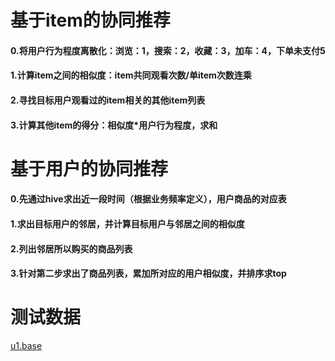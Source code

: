 # 基于item的协同推荐
#### 0.将用户行为程度离散化：浏览：1，搜索：2，收藏：3，加车：4，下单未支付5
#### 1.计算item之间的相似度：item共同观看次数/单item次数连乘
#### 2.寻找目标用户观看过的item相关的其他item列表
#### 3.计算其他item的得分：相似度*用户行为程度，求和

# 基于用户的协同推荐
#### 0.先通过hive求出近一段时间（根据业务频率定义），用户商品的对应表
#### 1.求出目标用户的邻居，并计算目标用户与邻居之间的相似度
#### 2.列出邻居所以购买的商品列表
#### 3.针对第二步求出了商品列表，累加所对应的用户相似度，并排序求top

# 测试数据
[u1.base](https://github.com/sladesha/machine_learning/tree/master/data)